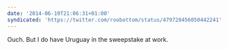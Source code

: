 ```yaml
---
date: '2014-06-19T21:06:31+01:00'
syndicated: 'https://twitter.com/roobottom/status/479728456050442241'
---
```

Ouch. But I do have Uruguay in the sweepstake at work.
